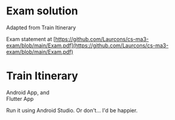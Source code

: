 
# Exam solution
Adapted from Train Itinerary

Exam statement at [https://github.com/Laurcons/cs-ma3-exam/blob/main/Exam.pdf](https://github.com/Laurcons/cs-ma3-exam/blob/main/Exam.pdf)

# Train Itinerary
Android App, and \
Flutter App

Run it using Android Studio. Or don't... I'd be happier.

